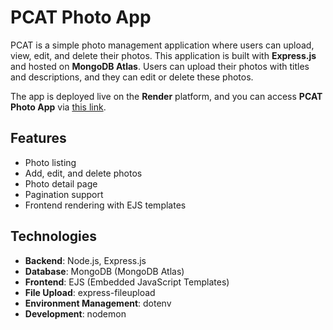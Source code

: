 # PCAT Photo App

PCAT is a simple photo management application where users can upload, view, edit, and delete their photos. This application is built with **Express.js** and hosted on **MongoDB Atlas**. Users can upload their photos with titles and descriptions, and they can edit or delete these photos.

The app is deployed live on the **Render** platform, and you can access **PCAT Photo App** via [this link](https://pcat-fpv1.onrender.com/).

## Features

- Photo listing
- Add, edit, and delete photos
- Photo detail page
- Pagination support
- Frontend rendering with EJS templates

## Technologies

- **Backend**: Node.js, Express.js
- **Database**: MongoDB (MongoDB Atlas)
- **Frontend**: EJS (Embedded JavaScript Templates)
- **File Upload**: express-fileupload
- **Environment Management**: dotenv
- **Development**: nodemon
